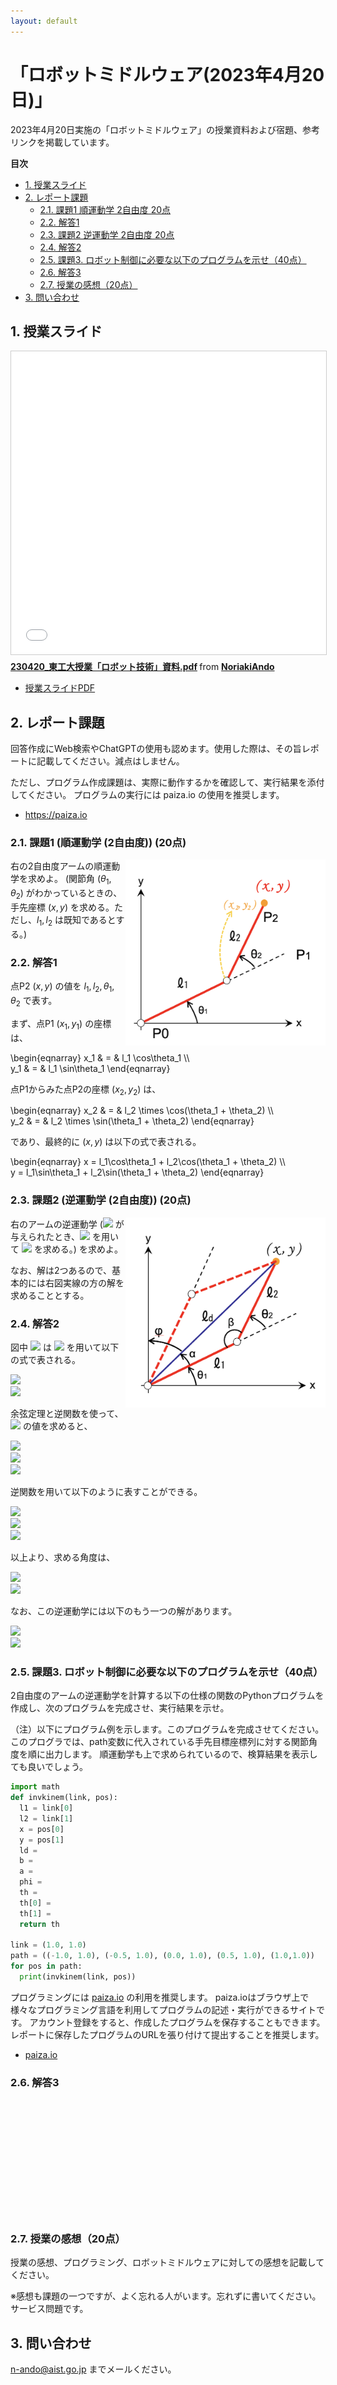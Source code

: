 ```yaml
---
layout: default
---
```

<script type="text/x-mathjax-config">MathJax.Hub.Config({tex2jax:{inlineMath:[['\$','\$'],['\\(','\\)']],processEscapes:true},CommonHTML: {matchFontHeight:false}});</script>
<script type="text/javascript" async src="https://cdnjs.cloudflare.com/ajax/libs/mathjax/2.7.1/MathJax.js?config=TeX-MML-AM_CHTML"></script>


<!-- ソースを見ようと思った君は賢いね！！でも、宿題は自力でやりましょう。-->

# 「ロボットミドルウェア(2023年4月20日)」

2023年4月20日実施の「ロボットミドルウェア」の授業資料および宿題、参考リンクを掲載しています。

**目次**

<!-- TOC -->

- [1. 授業スライド](#1-%E6%8E%88%E6%A5%AD%E3%82%B9%E3%83%A9%E3%82%A4%E3%83%89)
- [2. レポート課題](#2-%E3%83%AC%E3%83%9D%E3%83%BC%E3%83%88%E8%AA%B2%E9%A1%8C)
    - [2.1. 課題1 順運動学 2自由度 20点](#21-%E8%AA%B2%E9%A1%8C1-%E9%A0%86%E9%81%8B%E5%8B%95%E5%AD%A6-2%E8%87%AA%E7%94%B1%E5%BA%A6-20%E7%82%B9)
    - [2.2. 解答1](#22-%E8%A7%A3%E7%AD%941)
    - [2.3. 課題2 逆運動学 2自由度 20点](#23-%E8%AA%B2%E9%A1%8C2-%E9%80%86%E9%81%8B%E5%8B%95%E5%AD%A6-2%E8%87%AA%E7%94%B1%E5%BA%A6-20%E7%82%B9)
    - [2.4. 解答2](#24-%E8%A7%A3%E7%AD%942)
    - [2.5. 課題3. ロボット制御に必要な以下のプログラムを示せ（40点）](#25-%E8%AA%B2%E9%A1%8C3-%E3%83%AD%E3%83%9C%E3%83%83%E3%83%88%E5%88%B6%E5%BE%A1%E3%81%AB%E5%BF%85%E8%A6%81%E3%81%AA%E4%BB%A5%E4%B8%8B%E3%81%AE%E3%83%97%E3%83%AD%E3%82%B0%E3%83%A9%E3%83%A0%E3%82%92%E7%A4%BA%E3%81%9B40%E7%82%B9)
    - [2.6. 解答3](#26-%E8%A7%A3%E7%AD%943)
    - [2.7. 授業の感想（20点）](#27-%E6%8E%88%E6%A5%AD%E3%81%AE%E6%84%9F%E6%83%B320%E7%82%B9)
- [3. 問い合わせ](#3-%E5%95%8F%E3%81%84%E5%90%88%E3%82%8F%E3%81%9B)

<!-- /TOC -->

## 1. 授業スライド

<iframe src="//www.slideshare.net/slideshow/embed_code/key/74ywXAP8EaUn8S" width="595" height="485" frameborder="0" marginwidth="0" marginheight="0" scrolling="no" style="border:1px solid #CCC; border-width:1px; margin-bottom:5px; max-width: 100%;" allowfullscreen> </iframe> <div style="margin-bottom:5px"> <strong> <a href="//www.slideshare.net/NoriakiAndo/230420pdf" title="230420_東工大授業「ロボット技術」資料.pdf" target="_blank">230420_東工大授業「ロボット技術」資料.pdf</a> </strong> from <strong><a href="//www.slideshare.net/NoriakiAndo" target="_blank">NoriakiAndo</a></strong> </div>


* [授業スライドPDF](230420_Titech_RobotTechnology_Middleware.pdf)

## 2. レポート課題

回答作成にWeb検索やChatGPTの使用も認めます。使用した際は、その旨レポートに記載してください。減点はしません。

ただし、プログラム作成課題は、実際に動作するかを確認して、実行結果を添付してください。
プログラムの実行には paiza.io の使用を推奨します。

- https://paiza.io

### 2.1. 課題1 (順運動学 (2自由度)) (20点)
<img src="https://github.com/n-ando/titech_robotics/raw/master/figs/q0_fig1.png" align="right" width="320">

右の2自由度アームの順運動学を求めよ。
(関節角 $(\theta_1, \theta_2)$ がわかっているときの、手先座標 $(x, y)$ を求める。ただし、$l_1, l_2$ は既知であるとする。)

### 2.2. 解答1

<!--
<br />
<br />
<br />
<br />
<br />
<br />
<br />
<br />
<br />
<br />
<br />
-->

点P2 $(x, y)$ の値を $l_1, l_2, \theta_1, \theta_2$ で表す。

まず、点P1 $(x_1, y_1)$  の座標は、

\begin{eqnarray}
x_1 & = & l_1 \cos\theta_1 \\\\  
y_1 & = & l_1 \sin\theta_1
\end{eqnarray}

点P1からみた点P2の座標 $(x_2, y_2)$ は、


\begin{eqnarray}
x_2 & = & l_2 \times \cos(\theta_1 + \theta_2) \\\\  
y_2 & = & l_2 \times \sin(\theta_1 + \theta_2)
\end{eqnarray}

であり、最終的に $(x, y)$ は以下の式で表される。


\begin{eqnarray}
x = l_1\cos\theta_1 + l_2\cos(\theta_1 + \theta_2) \\\\  
y = l_1\sin\theta_1 + l_2\sin(\theta_1 + \theta_2)
\end{eqnarray}




### 2.3. 課題2 (逆運動学 (2自由度)) (20点)

<img src="https://github.com/n-ando/titech_robotics/raw/master/figs/q0_fig2.png" align="right" width="320">

右のアームの逆運動学 (<img src="https://latex.codecogs.com/gif.latex?(x,&space;y)"> が与えられたとき、<img src="https://latex.codecogs.com/gif.latex?l_1,&space;l_2"> を用いて
<img src="https://latex.codecogs.com/gif.latex?(\theta_1,&space;\theta_2)"> を求める。) を求めよ。

なお、解は2つあるので、基本的には右図実線の方の解を求めることとする。

### 2.4. 解答2

<!--
<br />
<br />
<br />
<br />
<br />
<br />
<br />
<br />
<br />
<br />
<br />
-->

図中 <img src="https://latex.codecogs.com/gif.latex?\theta_1,&space;\theta_2"> は <img src="https://latex.codecogs.com/gif.latex?\alpha,&space;\beta,&space;\phi"> を用いて以下の式で表される。

<!-- 使用しない
$$
\begin{eqnarray}
\theta_1 & = & \frac{\pi}{2} - \alpha - \phi \\
\theta_2 & = & \pi - \beta
\end{eqnarray}
$$
-->

<img src="https://latex.codecogs.com/gif.latex?\theta_1&space;=&space;\frac{\pi}{2}&space;-&space;\alpha&space;-&space;\phi"><br>
<img src="https://latex.codecogs.com/gif.latex?\theta_2&space;=&space;\pi&space;-&space;\beta">

余弦定理と逆関数を使って、<img src="https://latex.codecogs.com/gif.latex?\cos\alpha,&space;\cos\beta,&space;\tan\phi"> の値を求めると、

<!-- 使用しない
$$
\begin{eqnarray}
\cos\alpha = \left\(\frac{l_1^2 + l_d^2 - l_2^2}{2l_1l_d}\right\) \\
\cos\beta  = \left\(\frac{l_1^2 + l_2^2 - l_d^2}{2l_1l_2}\right\) \\
\tan\phi   = \frac{x}{y}
\end{eqnarray}
$$
-->

<img src="https://latex.codecogs.com/gif.latex?\cos\alpha&space;=&space;\left\(\frac{l_1^2&space;&plus;&space;l_d^2&space;-&space;l_2^2}{2l_1l_d}\right\)"><br>
<img src="https://latex.codecogs.com/gif.latex?\cos\beta&space;=&space;\left\(\frac{l_1^2&space;&plus;&space;l_2^2&space;-&space;l_d^2}{2l_1l_2}\right\)"><br>
<img src="https://latex.codecogs.com/gif.latex?\tan\phi&space;=&space;\frac{x}{y}">

逆関数を用いて以下のように表すことができる。

<!-- 使用しない
$$
\begin{eqnarray}
\alpha = \arccos\left\(\frac{l_1^2 + l_d^2 - l_2^2}{2l_1l_d}\right\) \\
\beta  = \arccos\left\(\frac{l_1^2 + l_2^2 - l_d^2}{2l_1l_2}\right\) \\
\phi   = \arctan\frac{x}{y} 座標軸のとり方に注意
\end{eqnarray}
$$
-->

<img src="https://latex.codecogs.com/gif.latex?\200dpi \alpha&space;=&space;\arccos\left\(\frac{l_1^2&space;&plus;&space;l_d^2&space;-&space;l_2^2}{2l_1l_d}\right\)"><br>
<img src="https://latex.codecogs.com/gif.latex?\beta&space;=&space;\arccos\left\(\frac{l_1^2&space;&plus;&space;l_2^2&space;-&space;l_d^2}{2l_1l_2}\right\)"><br>
<img src="https://latex.codecogs.com/gif.latex?\phi&space;=&space;\arctan\frac{x}{y}">

以上より、求める角度は、

<!-- 使用しない
$$
\begin{eqnarray}
\theta_1 = \frac{\pi}{2} - \arccos\left(\frac{l_1^2 + l_d^2 - l_2^2}{2l_1l_d}\right) - \arctan\frac{x}{y}
\theta_2 = \pi - \arccos\left(\frac{l_1^2 + l_2^2 - l_d^2}{2l_1l_2}\right)
\end{eqnarray}
$$
-->

<img src="https://latex.codecogs.com/gif.latex?\theta_1&space;=&space;\frac{\pi}{2}&space;-&space;\arccos\left(\frac{l_1^2&space;&plus;&space;l_d^2&space;-&space;l_2^2}{2l_1l_d}\right)&space;-&space;\arctan\frac{x}{y}"><br>
<img src="https://latex.codecogs.com/gif.latex?\theta_2&space;=&space;\pi&space;-&space;\arccos\left(\frac{l_1^2&space;&plus;&space;l_2^2&space;-&space;l_d^2}{2l_1l_2}\right)">

なお、この逆運動学には以下のもう一つの解があります。

<img src="https://latex.codecogs.com/gif.latex?\theta_1&space;=&space;\frac{\pi}{2}&space;+&space;\arccos\left(\frac{l_1^2&space;&plus;&space;l_d^2&space;-&space;l_2^2}{2l_1l_d}\right)&space;-&space;\arctan\frac{x}{y}"><br>
<img src="https://latex.codecogs.com/gif.latex?\theta_2&space;=-&space;\pi&space;-&space;\arccos\left(\frac{l_1^2&space;&plus;&space;l_2^2&space;+&space;l_d^2}{2l_1l_2}\right)">


### 2.5. 課題3. ロボット制御に必要な以下のプログラムを示せ（40点）
2自由度のアームの逆運動学を計算する以下の仕様の関数のPythonプログラムを作成し、次のプログラムを完成させ、実行結果を示せ。　

（注）以下にプログラム例を示します。このプログラムを完成させてください。このプログラでは、path変数に代入されている手先目標座標列に対する関節角度を順に出力します。
順運動学も上で求められているので、検算結果を表示しても良いでしょう。

```python
import math
def invkinem(link, pos):
  l1 = link[0]
  l2 = link[1]
  x = pos[0]
  y = pos[1]
  ld = 
  b = 
  a = 
  phi = 
  th = 
  th[0] = 
  th[1] = 
  return th

link = (1.0, 1.0)
path = ((-1.0, 1.0), (-0.5, 1.0), (0.0, 1.0), (0.5, 1.0), (1.0,1.0))
for pos in path:
  print(invkinem(link, pos))
```

プログラミングには [paiza.io](https://paiza.io/ja/) の利用を推奨します。
paiza.ioはブラウザ上で様々なプログラミング言語を利用してプログラムの記述・実行ができるサイトです。
アカウント登録をすると、作成したプログラムを保存することもできます。
レポートに保存したプログラムのURLを張り付けて提出することを推奨します。

* [paiza.io](https://paiza.io/ja/) 

### 2.6. 解答3

<br />
<br />
<br />
<br />
<br />
<br />
<br />
<br />
<br />
<br />
<br />

<!--
逆運動学は2つの解があり、以下の二通りのプログラムが正解となります。

```python
import math

def invkinem(link, pos):
    l1 = link[0]
    l2 = link[1]
    x = pos[0]
    y = pos[1]
    ld = math.sqrt(x ** 2 + y ** 2)
    b = math.acos((l1 ** 2 + l2 ** 2 - ld ** 2) / (2 * l1 * l2))
    a = math.acos((l1 ** 2 + ld ** 2 - l2 ** 2) / (2 * l1 * ld))
    phi = math.atan2(x, y)
    th = [0] * 2
    th[0] = (math.pi / 2) - a - phi
    th[1] = math.pi - b
    return th

link = (1.0, 1.0)
path = ((-1.0, 1.0), (-0.5, 1.0), (0.0, 1.0), (0.5, 1.0), (1.0,1.0))
for pos in path:
  print invkinem(link, pos)
```

```python
import math

def invkinem(link, pos):
    l1 = link[0]
    l2 = link[1]
    x = pos[0]
    y = pos[1]
    ld = math.sqrt(x * x + y * y)
    b = math.acos((l1 * l1 + l2 * l2 - ld * ld) / (2 * l1 * l2))
    a = math.acos((l1 * l1 + ld * ld - l2 * l2) / (2 * l1 * ld))
    phi = math.atan2(x, y)
    th = [0] * 2
    th[0] = math.pi / 2 + a - phi
    th[1] = - math.pi + b
    return th
  
link = (1.0, 1.0)
path = ((-1.0, 1.0), (-0.5, 1.0), (0.0, 1.0), (0.5, 1.0), (1.0,1.0))
for pos in path:
  print invkinem(link, pos)
```

以下の paiza.io 上のプログラムでは、以上の2通りのプログラムを実行し逆運動学を求めたうえで、順運動学で検算をしています。
以下のURLにアクセスして試しに実行してみましょう。

* [paiza.io上で実行](https://paiza.io/projects/vdH54uDmeMUJlUO1J1DD-Q)

<iframe src="https://paiza.io/projects/e/vdH54uDmeMUJlUO1J1DD-Q?theme=twilight" width="100%" height="500" scrolling="no" seamless="seamless"></iframe>
-->

<!--
### 2.7. 課題4.ミドルウエアを利用したサンプルプログラムを示せ

#### 2.7.1. a) ロボットミドルウエアを一つ選び、データの送信を行う手順・方法を調べ説明せよ（15点）
結果として、コメントを付したソースコード（完全である必要はないが、データ送信に必要な最低限の部分を示すこと。例えばRTMであればonExecute関数部分、ROSであれば Publisherの宣言〜データ送信部分を、行ごとに何をしているのかコメントを付して）を添付せよ。

#### 2.7.2. b) 同様に、データの受信を行う手順・方法を調べ説明せよ（15点）
結果として、コメントを付したソースコード（完全である必要はないが、データ受信に必要な最低限の部分を示すこと。例えばRTMであればonExecute関数部分、ROSであれば Subscriberの部分（コールバック関数含む）を行ごとに何をしているのかコメントを付して）を添付せよ。

（注）この課題では、Web上から適切なプログラムを取得し、その内容を理解しているかどうかを見ます。1行ごとに何をしているか理解し、適切なコメントを付記しているかどうかで理解度を採点します。

### 2.8. 解答4

#### 2.8.1. a) データの送信を行う手順・方法

<br />
<br />
<br />
<br />
<br />
<br />
<br />
<br />
<br />
<br />
<br />
-->
<!--
OpenRTM-aistのConsoleInサンプルのConsoleIn.cppのonExecute部分。

* [参考ページ(OpenRTM)](http://hmatsudaiac.wixsite.com/venus-robotix/define-namingformats-c-windows)


```cpp
RTC::ReturnCode_t ConsoleIn::onExecute(RTC::UniqueId ec_id) // Active状態で周期実行される関数。
{
  std::cout << "input number: ";  // ユーザに入力を促す。
  std::cin >> m_data.data; // ユーザからの入力値を得る。
  setTimestamp(m_data); // データにタイムスタンプを押す。
  m_dataOut.write(); // OutPortからデータを送信。
  return RTC::RTC_OK;
}
```

ROSの送信コード（パブリッシャ）のコードを以下に示す。


* [参考ページ(ROS)](http://wiki.ros.org/ja/ROS/Tutorials/WritingPublisherSubscriber%28c%2B%2B%29)


```cpp
#include "ros/ros.h"  // ROSメインヘッダのインクルード
#include "std_msgs/String.h" // ROSメッセージ形式 std_msgs/String のインクルード
#include <sstream> // 標準string streamのインクルード

int main(int argc, char **argv) // メイン関数
{
  ros::init(argc, argv, "talker"); // ROS初期化
  ros::NodeHandle n; // ROSノード(ROSモジュールの基本単位)のハンドルの宣言
  ros::Publisher chatter_pub = n.advertise<std_msgs::String>("chatter", 1000); // 送信を行うPublisherの作成
  ros::Rate loop_rate(10); 

  int count = 0;
  while (ros::ok()) // メインループ
  {
    std_msgs::String msg;
    std::stringstream ss;
    ss << "hello world " << count; // 送信文字列を作成
    msg.data = ss.str(); // 送信文字列を代入
    ROS_INFO("%s", msg.data.c_str()); 
    chatter_pub.publish(msg); // 文字列をサブスクライバに対して送信
    ros::spinOnce(); // するべきその他の仕事（コールバック処理等）をする。おまじない。
    ++count;
  }
  return 0;
}
```
-->
<!--
#### 2.8.2. b) データの受信を行う手順・方法

<br />
<br />
<br />
<br />
<br />
<br />
<br />
<br />
<br />
<br />
<br />
-->
<!--

OpenRTMのConsoleOutサンプルのConsoleOut.cppのonExecute部分。

* [参考ページ(OpenRTM)](http://hmatsudaiac.wixsite.com/venus-robotix/define-namingformats-c-windows)

```cpp
RTC::ReturnCode_t ConsoleOut::onExecute(RTC::UniqueId ec_id) // Active状態で周期実行される関数。
{
  if(m_dataIn.isNew()) // データ入力があれば以下を実行。
  {
    m_dataIn.read(); // InPortからデータを読み込み。
    std::cout << "received: " << m_data.data << std::endl; // 読み込まれたデータを表示。
    std::cout << "sec: " << m_data.tm.sec << " nsec: " << m_data.tm.nsec << std::endl; // 読み込まれたデータのタイムスタンプを表示。
  }
  return RTC::RTC_OK;
}
```

ROSの受信コード（サブスクライバ）のコードを以下に示す。

* [参考ページ(ROS)](http://wiki.ros.org/ja/ROS/Tutorials/WritingPublisherSubscriber%28c%2B%2B%29)


```cpp
#include "ros/ros.h"  // ROSメインヘッダのインクルード
#include "std_msgs/String.h" // ROSメッセージ形式 std_msgs/String のインクルード

void chatterCallback(const std_msgs::String::ConstPtr& msg) // データ受信のためのコールバック関数
{
  // データが受信されるとString型データが msg に代入されて受け取ることができる。
  ROS_INFO("I heard: [%s]", msg->data.c_str());
}

int main(int argc, char **argv)
{
  ros::init(argc, argv, "listener"); // ROS初期化
  ros::NodeHandle n; // このノードのハンドル
  ros::Subscriber sub = n.subscribe("chatter", 1000, chatterCallback); // サブスクライバの作成
  ros::spin(); // サブスクライバ等の仕事が来るまで待つループ。終了の割り込み等が入るまで永遠にブロックされる。
  return 0;
}
```
-->

### 2.7. 授業の感想（20点）

授業の感想、プログラミング、ロボットミドルウェアに対しての感想を記載してください。

※感想も課題の一つですが、よく忘れる人がいます。忘れずに書いてください。サービス問題です。


## 3. 問い合わせ

n-ando@aist.go.jp までメールください。

